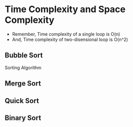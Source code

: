 # Time Complexity and Space Complexity

  - Remember, Time complexity of a single loop is O(n)
  - And, Time complexity of two-disensional loop is O(n^2)

## Bubble Sort
Sorting Algorithm



## Merge Sort



## Quick Sort



## Binary Sort


